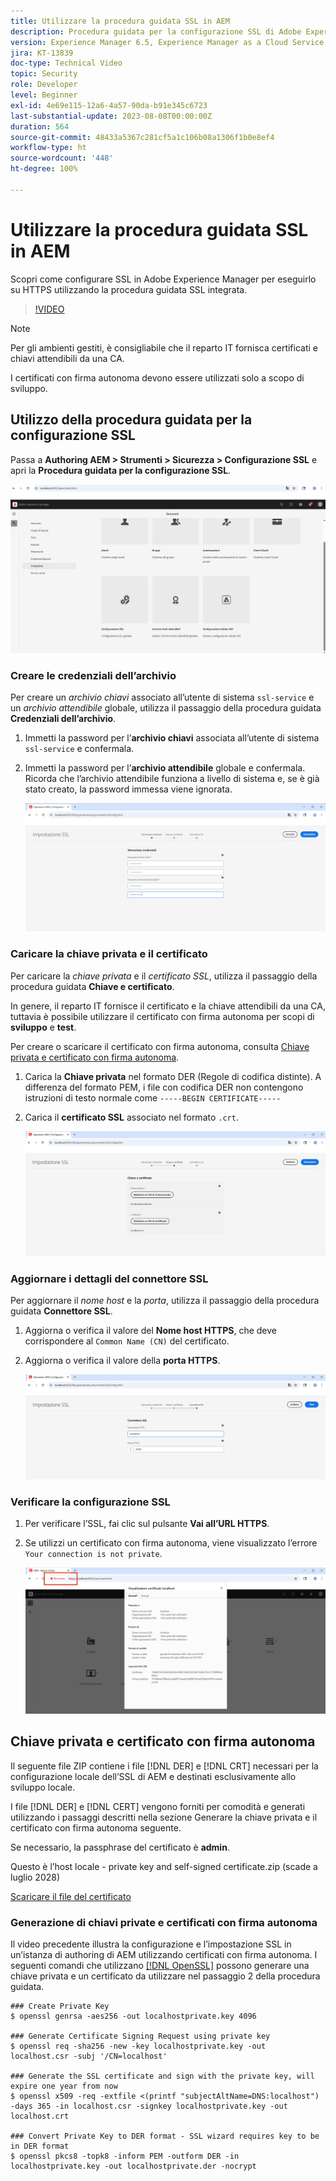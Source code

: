 ```yaml
---
title: Utilizzare la procedura guidata SSL in AEM
description: Procedura guidata per la configurazione SSL di Adobe Experience Manager per semplificare la configurazione di un’istanza AEM da eseguire su HTTPS.
version: Experience Manager 6.5, Experience Manager as a Cloud Service
jira: KT-13839
doc-type: Technical Video
topic: Security
role: Developer
level: Beginner
exl-id: 4e69e115-12a6-4a57-90da-b91e345c6723
last-substantial-update: 2023-08-08T00:00:00Z
duration: 564
source-git-commit: 48433a5367c281cf5a1c106b08a1306f1b0e8ef4
workflow-type: ht
source-wordcount: '448'
ht-degree: 100%

---
```


# Utilizzare la procedura guidata SSL in AEM

Scopri come configurare SSL in Adobe Experience Manager per eseguirlo su HTTPS utilizzando la procedura guidata SSL integrata.

>[!VIDEO](https://video.tv.adobe.com/v/326688?quality=12&learn=on&captions=ita)


>[!NOTE]
>
>Per gli ambienti gestiti, è consigliabile che il reparto IT fornisca certificati e chiavi attendibili da una CA.
>
>I certificati con firma autonoma devono essere utilizzati solo a scopo di sviluppo.

## Utilizzo della procedura guidata per la configurazione SSL

Passa a __Authoring AEM > Strumenti > Sicurezza > Configurazione SSL__ e apri la __Procedura guidata per la configurazione SSL__.

![Procedura guidata per la configurazione SSL](assets/use-the-ssl-wizard/ssl-config-wizard.png)

### Creare le credenziali dell’archivio

Per creare un _archivio chiavi_ associato all’utente di sistema `ssl-service` e un _archivio attendibile_ globale, utilizza il passaggio della procedura guidata __Credenziali dell’archivio__.

1. Immetti la password per l’__archivio chiavi__ associata all’utente di sistema `ssl-service` e confermala.
1. Immetti la password per l’__archivio attendibile__ globale e confermala. Ricorda che l’archivio attendibile funziona a livello di sistema e, se è già stato creato, la password immessa viene ignorata.

   ![Configurazione SSL - Archiviare le credenziali](assets/use-the-ssl-wizard/store-credentials.png)

### Caricare la chiave privata e il certificato

Per caricare la _chiave privata_ e il _certificato SSL_, utilizza il passaggio della procedura guidata __Chiave e certificato__.

In genere, il reparto IT fornisce il certificato e la chiave attendibili da una CA, tuttavia è possibile utilizzare il certificato con firma autonoma per scopi di __sviluppo__ e __test__.

Per creare o scaricare il certificato con firma autonoma, consulta [Chiave privata e certificato con firma autonoma](#self-signed-private-key-and-certificate).

1. Carica la __Chiave privata__ nel formato DER (Regole di codifica distinte). A differenza del formato PEM, i file con codifica DER non contengono istruzioni di testo normale come `-----BEGIN CERTIFICATE-----`
1. Carica il __certificato SSL__ associato nel formato `.crt`.

   ![Configurazione SSL- Chiave privata e certificato](assets/use-the-ssl-wizard/privatekey-and-certificate.png)

### Aggiornare i dettagli del connettore SSL

Per aggiornare il _nome host_ e la _porta_, utilizza il passaggio della procedura guidata __Connettore SSL__.

1. Aggiorna o verifica il valore del __Nome host HTTPS__, che deve corrispondere al `Common Name (CN)` del certificato.
1. Aggiorna o verifica il valore della __porta HTTPS__.

   ![Configurazione SSL - Dettagli del connettore SSL](assets/use-the-ssl-wizard/ssl-connector-details.png)

### Verificare la configurazione SSL

1. Per verificare l’SSL, fai clic sul pulsante __Vai all’URL HTTPS__.
1. Se utilizzi un certificato con firma autonoma, viene visualizzato l’errore `Your connection is not private`.

   ![Configurazione SSL - Verificare AEM tramite HTTPS](assets/use-the-ssl-wizard/verify-aem-over-ssl.png)

## Chiave privata e certificato con firma autonoma

Il seguente file ZIP contiene i file [!DNL DER] e [!DNL CRT] necessari per la configurazione locale dell’SSL di AEM e destinati esclusivamente allo sviluppo locale.

I file [!DNL DER] e [!DNL CERT] vengono forniti per comodità e generati utilizzando i passaggi descritti nella sezione Generare la chiave privata e il certificato con firma autonoma seguente.

Se necessario, la passphrase del certificato è **admin**.

Questo è l’host locale - private key and self-signed certificate.zip (scade a luglio 2028)

[Scaricare il file del certificato](assets/use-the-ssl-wizard/certificate.zip)

### Generazione di chiavi private e certificati con firma autonoma

Il video precedente illustra la configurazione e l’impostazione SSL in un’istanza di authoring di AEM utilizzando certificati con firma autonoma. I seguenti comandi che utilizzano [[!DNL OpenSSL]](https://www.openssl.org/) possono generare una chiave privata e un certificato da utilizzare nel passaggio 2 della procedura guidata.

```shell
### Create Private Key
$ openssl genrsa -aes256 -out localhostprivate.key 4096

### Generate Certificate Signing Request using private key
$ openssl req -sha256 -new -key localhostprivate.key -out localhost.csr -subj '/CN=localhost'

### Generate the SSL certificate and sign with the private key, will expire one year from now
$ openssl x509 -req -extfile <(printf "subjectAltName=DNS:localhost") -days 365 -in localhost.csr -signkey localhostprivate.key -out localhost.crt

### Convert Private Key to DER format - SSL wizard requires key to be in DER format
$ openssl pkcs8 -topk8 -inform PEM -outform DER -in localhostprivate.key -out localhostprivate.der -nocrypt
```
